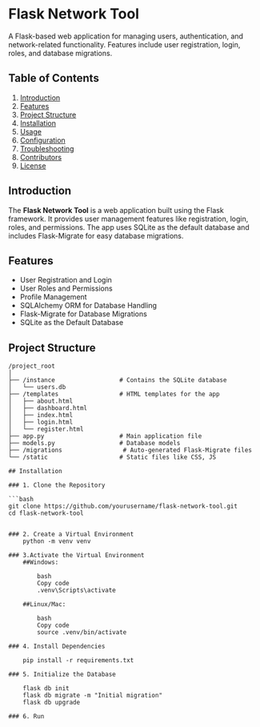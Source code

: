 # Flask Network Tool

A Flask-based web application for managing users, authentication, and network-related functionality. Features include user registration, login, roles, and database migrations.

## Table of Contents
1. [Introduction](#introduction)
2. [Features](#features)
3. [Project Structure](#project-structure)
4. [Installation](#installation)
5. [Usage](#usage)
6. [Configuration](#configuration)
7. [Troubleshooting](#troubleshooting)
8. [Contributors](#contributors)
9. [License](#license)

## Introduction

The **Flask Network Tool** is a web application built using the Flask framework. It provides user management features like registration, login, roles, and permissions. The app uses SQLite as the default database and includes Flask-Migrate for easy database migrations.

## Features

- User Registration and Login
- User Roles and Permissions
- Profile Management
- SQLAlchemy ORM for Database Handling
- Flask-Migrate for Database Migrations
- SQLite as the Default Database

## Project Structure

```plaintext
/project_root
│
├── /instance                  # Contains the SQLite database
│   └── users.db
├── /templates                 # HTML templates for the app
│   ├── about.html
│   ├── dashboard.html
│   ├── index.html
│   ├── login.html
│   └── register.html
├── app.py                     # Main application file
├── models.py                  # Database models
├── /migrations                 # Auto-generated Flask-Migrate files
└── /static                    # Static files like CSS, JS

## Installation

### 1. Clone the Repository

```bash
git clone https://github.com/yourusername/flask-network-tool.git
cd flask-network-tool


### 2. Create a Virtual Environment
    python -m venv venv

### 3.Activate the Virtual Environment
    ##Windows:

        bash
        Copy code
        .venv\Scripts\activate

    ##Linux/Mac:

        bash
        Copy code
        source .venv/bin/activate

### 4. Install Dependencies

    pip install -r requirements.txt

### 5. Initialize the Database

    flask db init
    flask db migrate -m "Initial migration"
    flask db upgrade

### 6. Run

    